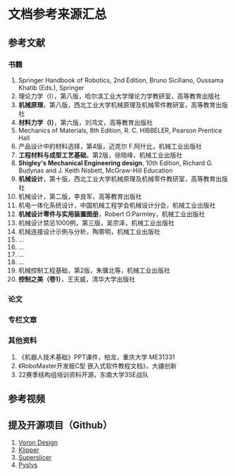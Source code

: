 # 文档参考来源汇总

## 参考文献

### 书籍

1. Springer Handbook of Robotics, 2nd Edition, Bruno Siciliano, Oussama Khatib (Eds.), Springer
2. 理论力学（Ⅰ），第八版，哈尔滨工业大学理论力学教研室，高等教育出版社
3. **机械原理**，第八版，西北工业大学机械原理及机械零件教研室，高等教育出版社
4. **材料力学（Ⅰ）**，第六版，刘鸿文，高等教育出版社
5. Mechanics of Materials, 8th Edition, R. C. HIBBELER, Pearson Prentice Hall
6. 产品设计中的材料选择，第4版，迈克尔 F.阿什比，机械工业出版社
7. **工程材料与成型工艺基础**，第2版，徐晓峰，机械工业出版社
8. **Shigley's Mechanical Engineering design**, 10th Edition, Richard G. Budynas and J. Keith Nisbett, McGraw-Hill Education
9. **机械设计**，第十版，西北工业大学机械原理及机械零件教研室，高等教育出版社
10. 机械设计，第二版，李良军，高等教育出版社
11. 机电一体化系统设计，中国机械工程学会机械设计分会，机械工业出版社
12. **机械设计零件与实用装置图册**，Robert O.Parmley，机械工业出版社
13. 机械设计禁忌1000例，第三版，吴宗泽，机械工业出版社
14. 机械连接设计示例与分析，陶寄明，机械工业出版社
15. ...
16. ...
17. ...
18. ...
19. 机械控制工程基础，第2版，朱骥北等，机械工业出版社
20. **控制之美（卷1）**，王天威，清华大学出版社

### 论文

### 专栏文章

### 其他资料
1. 《机器人技术基础》PPT课件，柏龙，重庆大学 ME31331
2. 《RoboMaster开发板C型 嵌入式软件教程文档》，大疆创新
3. 22赛季结构组培训资料开源，东南大学3SE战队


## 参考视频

## 提及开源项目（Github）

1. [Voron Design](https://github.com/VoronDesign)
2. [Klipper](https://github.com/Klipper3d/klipper)
3. [Superslicer](https://github.com/supermerill/SuperSlicer)
4. [Pyslvs](https://github.com/KmolYuan/Pyslvs-UI)